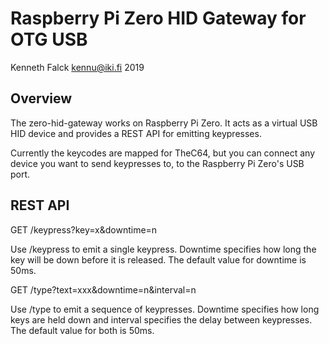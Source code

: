 # Raspberry Pi Zero HID Gateway for OTG USB
Kenneth Falck <kennu@iki.fi> 2019

## Overview

The zero-hid-gateway works on Raspberry Pi Zero. It acts as a virtual USB HID
device and provides a REST API for emitting keypresses.

Currently the keycodes are mapped for TheC64, but you can connect any device
you want to send keypresses to, to the Raspberry Pi Zero's USB port.

## REST API

GET /keypress?key=x&downtime=n

Use /keypress to emit a single keypress. Downtime specifies how long the key
will be down before it is released. The default value for downtime is 50ms.

GET /type?text=xxx&downtime=n&interval=n

Use /type to emit a sequence of keypresses. Downtime specifies how long keys
are held down and interval specifies the delay between keypresses. The default
value for both is 50ms.
